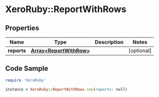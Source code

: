 # XeroRuby::ReportWithRows

## Properties

Name | Type | Description | Notes
------------ | ------------- | ------------- | -------------
**reports** | [**Array&lt;ReportWithRow&gt;**](ReportWithRow.md) |  | [optional] 

## Code Sample

```ruby
require 'XeroRuby'

instance = XeroRuby::ReportWithRows.new(reports: null)
```


